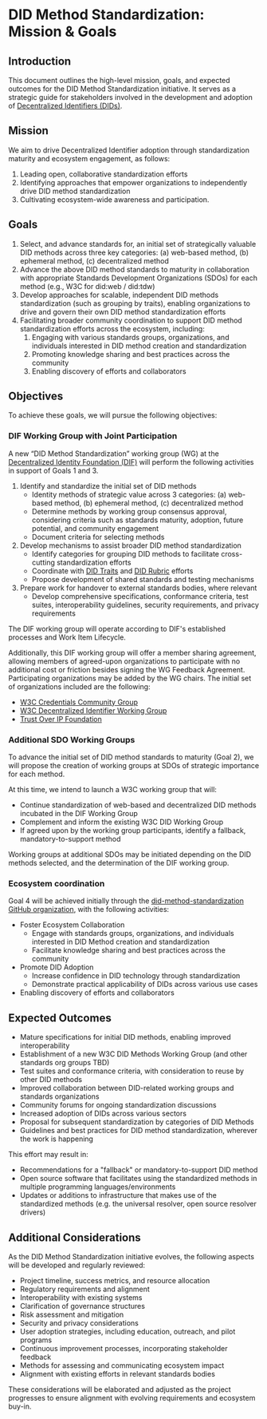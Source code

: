 # DID Method Standardization: Mission & Goals

## Introduction

This document outlines the high-level mission, goals, and expected outcomes for the DID Method Standardization initiative. It serves as a strategic guide for stakeholders involved in the development and adoption of [Decentralized Identifiers (DIDs)](https://www.w3.org/TR/did-core).

## Mission

We aim to drive Decentralized Identifier adoption through standardization maturity and ecosystem engagement, as follows:

1. Leading open, collaborative standardization efforts
2. Identifying approaches that empower organizations to independently drive DID method standardization
3. Cultivating ecosystem-wide awareness and participation.

## Goals

1. Select, and advance standards for, an initial set of strategically valuable DID methods across three key categories: (a) web-based method, (b) ephemeral method, (c) decentralized method
2. Advance the above DID method standards to maturity in collaboration with appropriate Standards Development Organizations (SDOs) for each method (e.g., W3C for did:web / did:tdw)
3. Develop approaches for scalable, independent DID methods standardization (such as grouping by traits), enabling organizations to drive and govern their own DID method standardization efforts
4. Facilitating broader community coordination to support DID method standardization efforts across the ecosystem, including: 
    1. Engaging with various standards groups, organizations, and individuals interested in DID method creation and standardization
    2. Promoting knowledge sharing and best practices across the community 
    3. Enabling discovery of efforts and collaborators

## Objectives

To achieve these goals, we will pursue the following objectives:

### DIF Working Group with Joint Participation

A new “DID Method Standardization” working group (WG) at the [Decentralized Identity Foundation (DIF)](https://identity.foundation/) will perform the following activities in support of Goals 1 and 3.

1. Identify and standardize the initial set of DID methods
    * Identity methods of strategic value across 3 categories: (a) web-based method, (b) ephemeral method, (c) decentralized method
    * Determine methods by working group consensus approval, considering criteria such as standards maturity, adoption, future potential, and community engagement
    * Document criteria for selecting methods
2. Develop mechanisms to assist broader DID method standardization
    * Identify categories for grouping DID methods to facilitate cross-cutting standardization efforts
    * Coordinate with [DID Traits](https://identity.foundation/did-traits/) and [DID Rubric](https://www.w3.org/TR/did-rubric) efforts
    * Propose development of shared standards and testing mechanisms
3. Prepare work for handover to external standards bodies, where relevant
    * Develop comprehensive specifications, conformance criteria, test suites, interoperability guidelines, security requirements, and privacy requirements

The DIF working group will operate according to DIF's established processes and Work Item Lifecycle.

Additionally, this DIF working group will offer a member sharing agreement, allowing members of agreed-upon organizations to participate with no additional cost or friction besides signing the WG Feedback Agreement. Participating organizations may be added by the WG chairs. The initial set of organizations included are the following:

* [W3C Credentials Community Group](https://www.w3.org/community/credentials/)
* [W3C Decentralized Identifier Working Group](https://www.w3.org/groups/wg/did/)
* [Trust Over IP Foundation](https://trustoverip.org/)


### Additional SDO Working Groups

To advance the initial set of DID method standards to maturity (Goal 2), we will propose the creation of working groups at SDOs of strategic importance for each method.

At this time, we intend to launch a W3C working group that will:
* Continue standardization of web-based and decentralized DID methods incubated in the DIF Working Group
* Complement and inform the existing W3C DID Working Group
* If agreed upon by the working group participants, identify a fallback, mandatory-to-support method

Working groups at additional SDOs may be initiated depending on the DID methods selected, and the determination of the DIF working group.

### Ecosystem coordination

Goal 4 will be achieved initially through the [did-method-standardization GitHub organization](https://github.com/did-method-standardization), with the following activities: 

* Foster Ecosystem Collaboration
    * Engage with standards groups, organizations, and individuals interested in DID Method creation and standardization
    * Facilitate knowledge sharing and best practices across the community
* Promote DID Adoption
    * Increase confidence in DID technology through standardization
    * Demonstrate practical applicability of DIDs across various use cases
* Enabling discovery of efforts and collaborators

## Expected Outcomes

* Mature specifications for initial DID methods, enabling improved interoperability
* Establishment of a new W3C DID Methods Working Group (and other standards org groups TBD)
* Test suites and conformance criteria, with consideration to reuse by other DID methods
* Improved collaboration between DID-related working groups and standards organizations
* Community forums for ongoing standardization discussions
* Increased adoption of DIDs across various sectors
* Proposal for subsequent standardization by categories of DID Methods
* Guidelines and best practices for DID method standardization, wherever the work is happening

This effort may result in:
* Recommendations for a "fallback" or mandatory-to-support DID method
* Open source software that facilitates using the standardized methods in multiple programming languages/environments
* Updates or additions to infrastructure that makes use of the standardized methods (e.g. the universal resolver, open source resolver drivers)


## Additional Considerations

As the DID Method Standardization initiative evolves, the following aspects will be developed and regularly reviewed:

* Project timeline, success metrics, and resource allocation
* Regulatory requirements and alignment
* Interoperability with existing systems
* Clarification of governance structures
* Risk assessment and mitigation 
* Security and privacy considerations
* User adoption strategies, including education, outreach, and pilot programs
* Continuous improvement processes, incorporating stakeholder feedback
* Methods for assessing and communicating ecosystem impact
* Alignment with existing efforts in relevant standards bodies

These considerations will be elaborated and adjusted as the project progresses to ensure alignment with evolving requirements and ecosystem buy-in.
